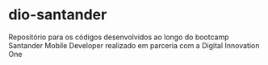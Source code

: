 # dio-santander
Repositório para os códigos desenvolvidos ao longo do bootcamp Santander Mobile Developer realizado em parceria com a Digital Innovation One
